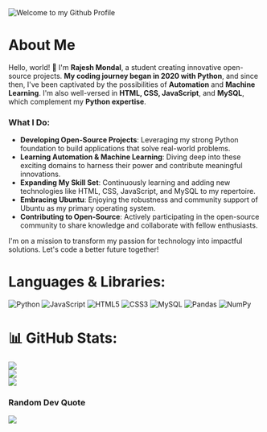 <img src="https://github.com/rmondal-official/rmondal-official/blob/main/assets/banner-min.jpg?raw=true" style="max-width: 100%;" alt="Welcome to my Github Profile" />

#  About Me

Hello, world! 👋 I'm **Rajesh Mondal**, a student creating innovative open-source projects. **My coding journey began in 2020 with Python**, and since then, I've been captivated by the possibilities of **Automation** and **Machine Learning**. I'm also well-versed in **HTML, CSS, JavaScript**, and **MySQL**, which complement my **Python expertise**.

### What I Do:

- **Developing Open-Source Projects**: Leveraging my strong Python foundation to build applications that solve real-world problems.
- **Learning Automation & Machine Learning**: Diving deep into these exciting domains to harness their power and contribute meaningful innovations.
- **Expanding My Skill Set**: Continuously learning and adding new technologies like HTML, CSS, JavaScript, and MySQL to my repertoire.
- **Embracing Ubuntu**: Enjoying the robustness and community support of Ubuntu as my primary operating system.
- **Contributing to Open-Source**: Actively participating in the open-source community to share knowledge and collaborate with fellow enthusiasts.

I'm on a mission to transform my passion for technology into impactful solutions. Let's code a better future together!

#  Languages & Libraries:
![Python](https://img.shields.io/badge/python-3670A0?style=for-the-badge&logo=python&logoColor=ffdd54) 
![JavaScript](https://img.shields.io/badge/javascript-%23323330.svg?style=for-the-badge&logo=javascript&logoColor=%23F7DF1E) 
![HTML5](https://img.shields.io/badge/html5-%23E34F26.svg?style=for-the-badge&logo=html5&logoColor=white) 
![CSS3](https://img.shields.io/badge/css3-%231572B6.svg?style=for-the-badge&logo=css3&logoColor=white) 
![MySQL](https://img.shields.io/badge/mysql-%2300000f.svg?style=for-the-badge&logo=mysql&logoColor=white) 
![Pandas](https://img.shields.io/badge/pandas-%23150458.svg?style=for-the-badge&logo=pandas&logoColor=white) 
![NumPy](https://img.shields.io/badge/numpy-%23013243.svg?style=for-the-badge&logo=numpy&logoColor=white)

# 📊 GitHub Stats:
![](https://github-readme-stats.vercel.app/api?username=rajeshtechforge&theme=tokyonight&hide_border=false&include_all_commits=false&count_private=false)<br/>
![](https://github-readme-streak-stats.herokuapp.com/?user=rajeshtechforge&theme=tokyonight&hide_border=false)<br/>
![](https://github-readme-stats.vercel.app/api/top-langs/?username=rajeshtechforge&theme=tokyonight&hide_border=false&include_all_commits=false&count_private=false&layout=compact)

###  Random Dev Quote
![](https://quotes-github-readme.vercel.app/api?type=horizontal&theme=radical)


